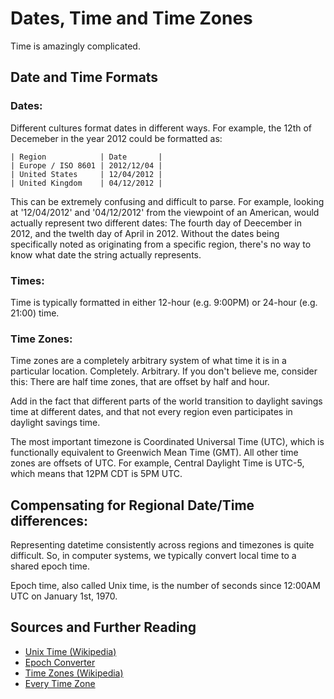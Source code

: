 # Dates, Time and Time Zones

Time is amazingly complicated.

## Date and Time Formats

### Dates:

Different cultures format dates in different ways.  For example, the 12th of Decemeber in the year 2012 could be formatted as:

    | Region            | Date       |
    | Europe / ISO 8601 | 2012/12/04 |
    | United States     | 12/04/2012 |
    | United Kingdom    | 04/12/2012 |

This can be extremely confusing and difficult to parse.  For example, looking at '12/04/2012' and '04/12/2012' from the viewpoint of an American, would actually represent two different dates: The fourth day of Deecember in 2012, and the twelth day of April in 2012.  Without the dates being specifically noted as originating from a specific region, there's no way to know what date the string actually represents.

### Times:

Time is typically formatted in either 12-hour (e.g. 9:00PM) or 24-hour (e.g. 21:00) time.

### Time Zones:

Time zones are a completely arbitrary system of what time it is in a particular location.  Completely. Arbitrary.  If you don't believe me, consider this:  There are half time zones, that are offset by half and hour.

Add in the fact that different parts of the world transition to daylight savings time at different dates, and that not every region even participates in daylight savings time.

The most important timezone is Coordinated Universal Time (UTC), which is functionally equivalent to Greenwich Mean Time (GMT).  All other time zones are offsets of UTC.  For example, Central Daylight Time is UTC-5, which means that 12PM CDT is 5PM UTC.

## Compensating for Regional Date/Time differences:

Representing datetime consistently across regions and timezones is quite difficult.  So, in computer systems, we typically convert local time to a shared epoch time.

Epoch time, also called Unix time, is the number of seconds since 12:00AM UTC on January 1st, 1970.

## Sources and Further Reading

* [Unix Time (Wikipedia)](http://en.wikipedia.org/wiki/Unix_time)
* [Epoch Converter](http://www.epochconverter.com/)
* [Time Zones (Wikipedia)](http://en.wikipedia.org/wiki/Time_zone)
* [Every Time Zone](http://everytimezone.com/)
